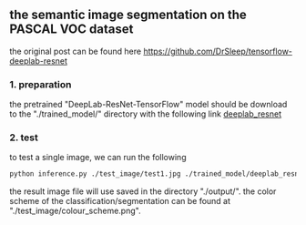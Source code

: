 ## the semantic image segmentation on the PASCAL VOC dataset
the original post can be found here https://github.com/DrSleep/tensorflow-deeplab-resnet

### 1. preparation
the pretrained "DeepLab-ResNet-TensorFlow" model should be download to the "./trained_model/" directory with the following link [deeplab_resnet](https://drive.google.com/open?id=0B_rootXHuswsVGY4ZFRydXJBR1E)

### 2. test
to test a single image, we can run the following
```bash
python inference.py ./test_image/test1.jpg ./trained_model/deeplab_resnet.ckpt 
```
the result image file will use saved in the directory "./output/". the color scheme of the classification/segmentation can be found at "./test_image/colour_scheme.png".
